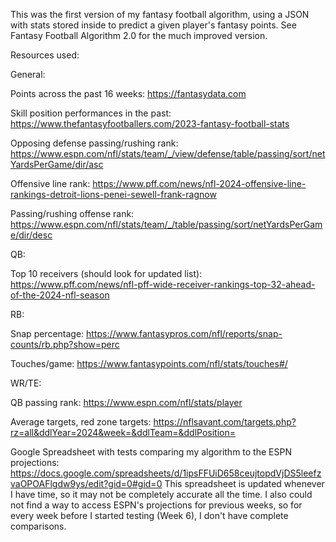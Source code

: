 This was the first version of my fantasy football algorithm, using a JSON with stats stored inside to predict a given player's fantasy points. See Fantasy Football Algorithm 2.0 for the much improved version.

Resources used:

General:

Points across the past 16 weeks: https://fantasydata.com

Skill position performances in the past: https://www.thefantasyfootballers.com/2023-fantasy-football-stats

Opposing defense passing/rushing rank: https://www.espn.com/nfl/stats/team/_/view/defense/table/passing/sort/netYardsPerGame/dir/asc

Offensive line rank: https://www.pff.com/news/nfl-2024-offensive-line-rankings-detroit-lions-penei-sewell-frank-ragnow

Passing/rushing offense rank: https://www.espn.com/nfl/stats/team/_/table/passing/sort/netYardsPerGame/dir/desc

QB:

Top 10 receivers (should look for updated list): https://www.pff.com/news/nfl-pff-wide-receiver-rankings-top-32-ahead-of-the-2024-nfl-season

RB:

Snap percentage: https://www.fantasypros.com/nfl/reports/snap-counts/rb.php?show=perc

Touches/game: https://www.fantasypoints.com/nfl/stats/touches#/

WR/TE:

QB passing rank: https://www.espn.com/nfl/stats/player

Average targets, red zone targets: https://nflsavant.com/targets.php?rz=all&ddlYear=2024&week=&ddlTeam=&ddlPosition=

Google Spreadsheet with tests comparing my algorithm to the ESPN projections: https://docs.google.com/spreadsheets/d/1ipsFFUiD658ceujtopdVjDS5leefzvaOPOAFlgdw9ys/edit?gid=0#gid=0
This spreadsheet is updated whenever I have time, so it may not be completely accurate all the time. I also could not find a way to access ESPN's projections for previous weeks, so for every week before I started testing (Week 6), I don't have complete comparisons.

